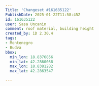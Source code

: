 ```yaml
---
Title: 'Changeset #161635122'
PublishDate: 2025-01-22T11:58:45Z
id: 161635122
user: Sasa Uncanin
comment: roof material, building height
created_by: iD 2.30.4
tags:
- Montenegro
- Budva
bbox:
  min_lon: 18.8376856
  min_lat: 42.2860038
  max_lon: 18.8381282
  max_lat: 42.2863547

---
```

